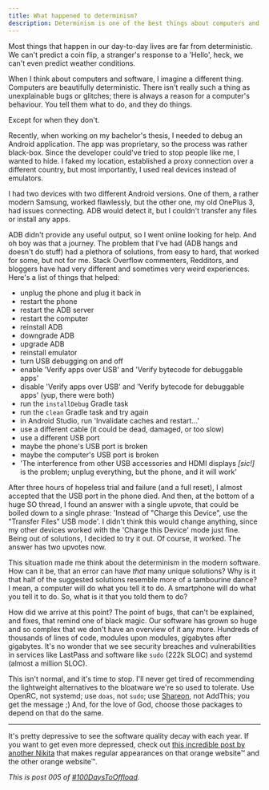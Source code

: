 ```yaml
---
title: What happened to determinism?
description: Determinism is one of the best things about computers and software. Sadly, it's dead :(
---
```


Most things that happen in our day-to-day lives are far from deterministic. We can't predict a coin flip, a stranger's response to a 'Hello', heck, we can't even predict weather conditions.

When I think about computers and software, I imagine a different thing. Computers are beautifully deterministic. There isn't really such a thing as unexplainable bugs or glitches; there is always a reason for a computer's behaviour. You tell them what to do, and they do things.

Except for when they don't.

Recently, when working on my bachelor's thesis, I needed to debug an Android application. The app was proprietary, so the process was rather black-box. Since the developer could've tried to stop people like me, I wanted to hide. I faked my location, established a proxy connection over a different country, but most importantly, I used real devices instead of emulators.

I had two devices with two different Android versions. One of them, a rather modern Samsung, worked flawlessly, but the other one, my old OnePlus 3, had issues connecting. ADB would detect it, but I couldn't transfer any files or install any apps.

ADB didn't provide any useful output, so I went online looking for help. And oh boy was that a journey. The problem that I've had (ADB hangs and doesn't do stuff) had a plethora of solutions, from easy to hard, that worked for some, but not for me. Stack Overflow commenters, Redditors, and bloggers have had very different and sometimes very weird experiences. Here's a list of things that helped:

- unplug the phone and plug it back in
- restart the phone
- restart the ADB server
- restart the computer
- reinstall ADB
- downgrade ADB
- upgrade ADB
- reinstall emulator
- turn USB debugging on and off
- enable 'Verify apps over USB' and 'Verify bytecode for debuggable apps'
- disable 'Verify apps over USB' and 'Verify bytecode for debuggable apps' (yup, there were both)
- run the `installDebug` Gradle task
- run the `clean` Gradle task and try again
- in Android Studio, run 'Invalidate caches and restart…'
- use a different cable (it could be dead, damaged, or too slow)
- use a different USB port
- maybe the phone's USB port is broken
- maybe the computer's USB port is broken
- 'The interference from other USB accessories and HDMI displays _\[sic!]_ is the problem; unplug everything, but the phone, and it will work'

After three hours of hopeless trial and failure (and a full reset), I almost accepted that the USB port in the phone died. And then, at the bottom of a huge SO thread, I found an answer with a single upvote, that could be boiled down to a single phrase: 'Instead of "Charge this Device", use the "Transfer Files" USB mode'. I didn't think this would change anything, since my other devices worked with the 'Charge this Device' mode just fine. Being out of solutions, I decided to try it out. Of course, it worked. The answer has two upvotes now.

This situation made me think about the determinism in the modern software. How can it be, that an error can have _that_ many unique solutions? Why is it that half of the suggested solutions resemble more of a tambourine dance? I mean, a computer will do what you tell it to do. A smartphone will do what you tell it to do. So, what is it that you told them to do?

How did we arrive at this point? The point of bugs, that can't be explained, and fixes, that remind one of black magic. Our software has grown so huge and so complex that we don't have an overview of it any more. Hundreds of thousands of lines of code, modules upon modules, gigabytes after gigabytes. It's no wonder that we see security breaches and vulnerabilities in services like LastPass and software like `sudo` (222k SLOC) and systemd (almost a million SLOC).

This isn't normal, and it's time to stop. I'll never get tired of recommending the lightweight alternatives to the bloatware we're so used to tolerate. Use OpenRC, not systemd; use `doas`, not `sudo`; use [Shareon](https://shareon.js.org/), not AddThis; you get the message ;) And, for the love of God, choose those packages to depend on that do the same.

---

It's pretty depressive to see the software quality decay with each year. If you want to get even more depressed, check out [this incredible post by another Nikita](https://tonsky.me/blog/disenchantment/) that makes regular appearances on that orange website™ and the other orange website™.

_This is post 005 of [#100DaysToOffload](https://100daystooffload.com/)._
